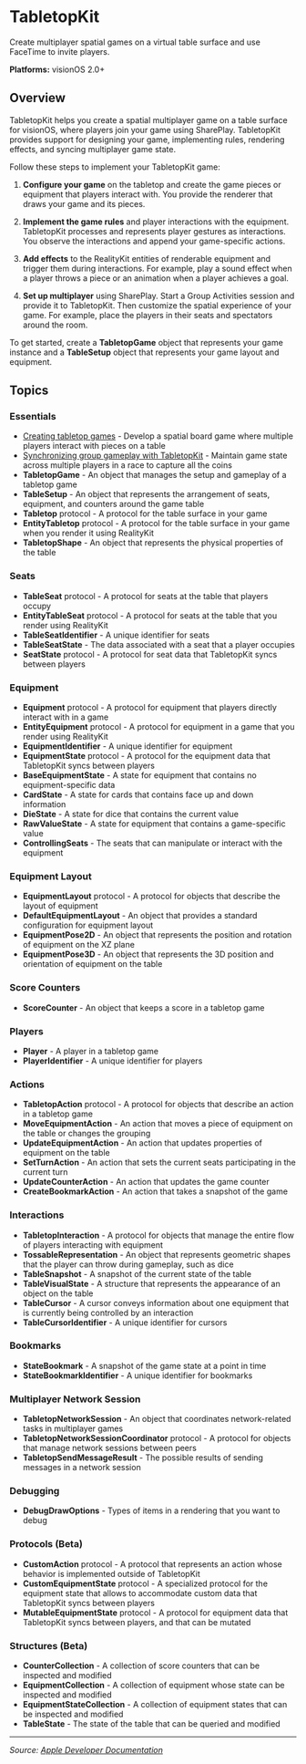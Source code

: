 # TabletopKit

Create multiplayer spatial games on a virtual table surface and use FaceTime to invite players.

**Platforms:** visionOS 2.0+

## Overview

TabletopKit helps you create a spatial multiplayer game on a table surface for visionOS, where players join your game using SharePlay. TabletopKit provides support for designing your game, implementing rules, rendering effects, and syncing multiplayer game state.

Follow these steps to implement your TabletopKit game:

1. **Configure your game** on the tabletop and create the game pieces or equipment that players interact with. You provide the renderer that draws your game and its pieces.

2. **Implement the game rules** and player interactions with the equipment. TabletopKit processes and represents player gestures as interactions. You observe the interactions and append your game-specific actions.

3. **Add effects** to the RealityKit entities of renderable equipment and trigger them during interactions. For example, play a sound effect when a player throws a piece or an animation when a player achieves a goal.

4. **Set up multiplayer** using SharePlay. Start a Group Activities session and provide it to TabletopKit. Then customize the spatial experience of your game. For example, place the players in their seats and spectators around the room.

To get started, create a **TabletopGame** object that represents your game instance and a **TableSetup** object that represents your game layout and equipment.

## Topics

### Essentials
- [Creating tabletop games](https://developer.apple.com/documentation/tabletopkit/creating_tabletop_games) - Develop a spatial board game where multiple players interact with pieces on a table
- [Synchronizing group gameplay with TabletopKit](https://developer.apple.com/documentation/tabletopkit/synchronizing_group_gameplay_with_tabletopkit) - Maintain game state across multiple players in a race to capture all the coins
- **TabletopGame** - An object that manages the setup and gameplay of a tabletop game
- **TableSetup** - An object that represents the arrangement of seats, equipment, and counters around the game table
- **Tabletop** protocol - A protocol for the table surface in your game
- **EntityTabletop** protocol - A protocol for the table surface in your game when you render it using RealityKit
- **TabletopShape** - An object that represents the physical properties of the table

### Seats
- **TableSeat** protocol - A protocol for seats at the table that players occupy
- **EntityTableSeat** protocol - A protocol for seats at the table that you render using RealityKit
- **TableSeatIdentifier** - A unique identifier for seats
- **TableSeatState** - The data associated with a seat that a player occupies
- **SeatState** protocol - A protocol for seat data that TabletopKit syncs between players

### Equipment
- **Equipment** protocol - A protocol for equipment that players directly interact with in a game
- **EntityEquipment** protocol - A protocol for equipment in a game that you render using RealityKit
- **EquipmentIdentifier** - A unique identifier for equipment
- **EquipmentState** protocol - A protocol for the equipment data that TabletopKit syncs between players
- **BaseEquipmentState** - A state for equipment that contains no equipment-specific data
- **CardState** - A state for cards that contains face up and down information
- **DieState** - A state for dice that contains the current value
- **RawValueState** - A state for equipment that contains a game-specific value
- **ControllingSeats** - The seats that can manipulate or interact with the equipment

### Equipment Layout
- **EquipmentLayout** protocol - A protocol for objects that describe the layout of equipment
- **DefaultEquipmentLayout** - An object that provides a standard configuration for equipment layout
- **EquipmentPose2D** - An object that represents the position and rotation of equipment on the XZ plane
- **EquipmentPose3D** - An object that represents the 3D position and orientation of equipment on the table

### Score Counters
- **ScoreCounter** - An object that keeps a score in a tabletop game

### Players
- **Player** - A player in a tabletop game
- **PlayerIdentifier** - A unique identifier for players

### Actions
- **TabletopAction** protocol - A protocol for objects that describe an action in a tabletop game
- **MoveEquipmentAction** - An action that moves a piece of equipment on the table or changes the grouping
- **UpdateEquipmentAction** - An action that updates properties of equipment on the table
- **SetTurnAction** - An action that sets the current seats participating in the current turn
- **UpdateCounterAction** - An action that updates the game counter
- **CreateBookmarkAction** - An action that takes a snapshot of the game

### Interactions
- **TabletopInteraction** - A protocol for objects that manage the entire flow of players interacting with equipment
- **TossableRepresentation** - An object that represents geometric shapes that the player can throw during gameplay, such as dice
- **TableSnapshot** - A snapshot of the current state of the table
- **TableVisualState** - A structure that represents the appearance of an object on the table
- **TableCursor** - A cursor conveys information about one equipment that is currently being controlled by an interaction
- **TableCursorIdentifier** - A unique identifier for cursors

### Bookmarks
- **StateBookmark** - A snapshot of the game state at a point in time
- **StateBookmarkIdentifier** - A unique identifier for bookmarks

### Multiplayer Network Session
- **TabletopNetworkSession** - An object that coordinates network-related tasks in multiplayer games
- **TabletopNetworkSessionCoordinator** protocol - A protocol for objects that manage network sessions between peers
- **TabletopSendMessageResult** - The possible results of sending messages in a network session

### Debugging
- **DebugDrawOptions** - Types of items in a rendering that you want to debug

### Protocols (Beta)
- **CustomAction** protocol - A protocol that represents an action whose behavior is implemented outside of TabletopKit
- **CustomEquipmentState** protocol - A specialized protocol for the equipment state that allows to accommodate custom data that TabletopKit syncs between players
- **MutableEquipmentState** protocol - A protocol for equipment data that TabletopKit syncs between players, and that can be mutated

### Structures (Beta)
- **CounterCollection** - A collection of score counters that can be inspected and modified
- **EquipmentCollection** - A collection of equipment whose state can be inspected and modified
- **EquipmentStateCollection** - A collection of equipment states that can be inspected and modified
- **TableState** - The state of the table that can be queried and modified

---

*Source: [Apple Developer Documentation](https://developer.apple.com/documentation/TabletopKit)*